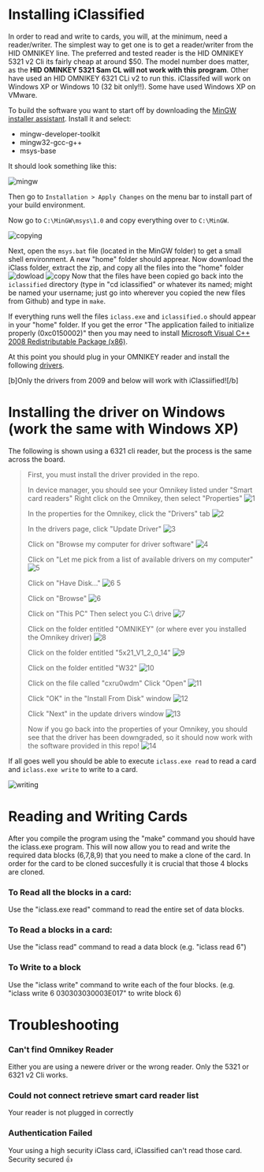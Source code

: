 # Installing iClassified

In order to read and write to cards, you will, at the minimum, need a reader/writer. The simplest way to get one is to get a reader/writer from the HID OMNIKEY line. The preferred and tested reader is the HID OMNIKEY 5321 v2 Cli its fairly cheap at around $50. The model number does matter, as the **HID OMINKEY 5321 Sam CL will not work with this program**. Other have used an HID OMNIKEY 6321 CLi v2 to run this. iClassifed will work on Windows XP or Windows 10 (32 bit only!!). Some have used Windows XP on VMware. 

To build the software you want to start off by downloading the [MinGW installer assistant](https://sourceforge.net/projects/mingw/files/Installer/mingw-get-setup.exe/download). Install it and select:

* mingw-developer-toolkit
* mingw32-gcc-g++
* msys-base

It should look something like this:

![mingw](https://cloud.githubusercontent.com/assets/166333/15988849/91724b5c-302d-11e6-994c-33d24211e87e.png)

Then go to `Installation > Apply Changes` on the menu bar to install part of your build environment. 

Now go to `C:\MinGW\msys\1.0` and copy everything over to `C:\MinGW`. 

![copying](https://cloud.githubusercontent.com/assets/166333/15988850/98ea89a8-302d-11e6-9620-c5b45406ff87.png)

Next, open the `msys.bat` file (located in the MinGW folder) to get a small shell environment. A new "home" folder should apprear. Now download the iClass folder, extract the zip, and copy all the files into the "home" folder
![dowload](https://i.postimg.cc/5y9NmBj9/4846194367660032.png)
![copy](https://i.postimg.cc/MH03zBYB/On-Paste-20190524-132429.png)
Now that the files have been copied go back into the `iclassified` directory (type in "cd iclassified" or whatever its named; might be named your username; just go into wherever you copied the new files from Github) and type in `make`.

If everything runs well the files `iclass.exe` and `iclassified.o` should appear in your "home" folder. If you get the error "The application failed to initialize properly (0xc0150002)" then you may need to install [Microsoft Visual C++ 2008 Redistributable Package (x86)](https://www.microsoft.com/en-au/download/details.aspx?id=29).

At this point you should plug in your OMNIKEY reader and install the following [drivers](http://www.proxmark.org/files/Various%20Hardware/OMNIKEY%205x21/OMNIKESY5x21_V1_2_0_14.exe).

[b]Only the drivers from 2009 and below will work with iClassiified![/b]

# Installing the driver on Windows (work the same with Windows XP)

The following is shown using a 6321 cli reader, but the process is the same across the board.
> First, you must install the driver provided in the repo.
> 
> In device manager, you should see your Omnikey listed under "Smart card readers"
> Right click on the Omnikey, then select "Properties"
> ![1](https://user-images.githubusercontent.com/13852784/37375974-513af2c8-26df-11e8-8f2a-9351d7c54c15.png)
> 
> In the properties for the Omnikey, click the "Drivers" tab
> ![2](https://user-images.githubusercontent.com/13852784/37375975-516c3086-26df-11e8-9e6f-39fccf5704c0.png)
> 
> In the drivers page, click "Update Driver"
> ![3](https://user-images.githubusercontent.com/13852784/37375977-5185e738-26df-11e8-97d8-5020b9ac16e6.png)
> 
> Click on "Browse my computer for driver software"
> ![4](https://user-images.githubusercontent.com/13852784/37375979-51c4cf70-26df-11e8-9450-fb34072a761f.png)
> 
> Click on "Let me pick from a list of available drivers on my computer"
> ![5](https://user-images.githubusercontent.com/13852784/37375980-522f508e-26df-11e8-998a-d847b4ed267c.png)
> 
> Click on "Have Disk..."
> ![6 5](https://user-images.githubusercontent.com/13852784/37375981-527ebba6-26df-11e8-9541-cef789872eb0.png)
> 
> Click on "Browse"
> ![6](https://user-images.githubusercontent.com/13852784/37375982-52da6abe-26df-11e8-9f06-18cbb418fd60.png)
> 
> Click on "This PC"
> Then select you C:\ drive
> ![7](https://user-images.githubusercontent.com/13852784/37375983-537426a4-26df-11e8-9616-5ff6435c920c.png)
> 
> Click on the folder entitled "OMNIKEY" (or where ever you installed the Omnikey driver)
> ![8](https://user-images.githubusercontent.com/13852784/37375984-53d7b7fa-26df-11e8-88ec-0c128d1ad05d.png)
> 
> Click on the folder entitled "5x21_V1_2_0_14"
> ![9](https://user-images.githubusercontent.com/13852784/37375985-53fdaeec-26df-11e8-97ef-96e8b88c8ecd.png)
> 
> Click on the folder entitled "W32"
> ![10](https://user-images.githubusercontent.com/13852784/37375986-5481a8c8-26df-11e8-80f9-7f96e4369ad2.png)
> 
> Click on the file called "cxru0wdm"
> Click "Open"
> ![11](https://user-images.githubusercontent.com/13852784/37375987-560ef8f8-26df-11e8-9d14-630defc65cb3.png)
> 
> Click "OK" in the "Install From Disk" window
> ![12](https://user-images.githubusercontent.com/13852784/37375988-565e66fe-26df-11e8-8ad2-6245fe7752a6.png)
> 
> Click "Next" in the update drivers window
> ![13](https://user-images.githubusercontent.com/13852784/37375989-56cf66ce-26df-11e8-834a-3b4d2e232ca1.png)
> 
> Now if you go back into the properties of your Omnikey, you should see that the driver has been downgraded, so it should now work with the software provided in this repo!
> ![14](https://user-images.githubusercontent.com/13852784/37375991-575f9a96-26df-11e8-9cf9-62015e51eec2.png)



If all goes well you should be able to execute `iclass.exe read` to read a card and `iclass.exe write` to write to a card.

![writing](https://cloud.githubusercontent.com/assets/166333/15988852/a08fa5d0-302d-11e6-99c5-3b80d4a7d195.png)


# Reading and Writing Cards

After you compile the program using the "make" command you should have the iclass.exe program. This will now allow you to read and write the required data blocks (6,7,8,9) that you need to make a clone of the card. In order for the card to be cloned succesfully it is crucial that those 4 blocks are cloned.

### To Read all the blocks in a card:
Use the "iclass.exe read" command to read the entire set of data blocks.

### To Read a blocks in a card:
Use the "iclass read" command to read a data block (e.g. "iclass read 6")

### To Write to a block

Use the "iclass write" command to write each of the four blocks. (e.g. "iclass write 6  030303030003E017"  to write block 6)


# Troubleshooting

### Can't find Omnikey Reader
Either you are using a newere driver or the wrong reader. Only the 5321 or 6321 v2 Cli works.

### Could not connect retrieve smart card reader list
Your reader is not plugged in correctly 

### Authentication Failed
Your using a high security iClass card, iClassified can't read those card. Security secured :+1:


  
